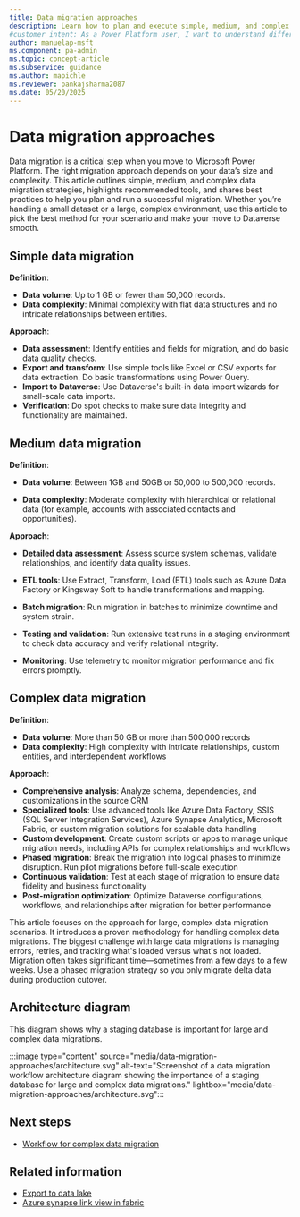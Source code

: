 ```yaml
---
title: Data migration approaches
description: Learn how to plan and execute simple, medium, and complex data migrations in Power Platform. Discover tools, best practices, and next steps.
#customer intent: As a Power Platform user, I want to understand different data migration approaches so that I can choose the best method for my scenario.
author: manuelap-msft
ms.component: pa-admin
ms.topic: concept-article
ms.subservice: guidance
ms.author: mapichle
ms.reviewer: pankajsharma2087
ms.date: 05/20/2025
---
```


# Data migration approaches

Data migration is a critical step when you move to Microsoft Power Platform. The right migration approach depends on your data’s size and complexity. This article outlines simple, medium, and complex data migration strategies, highlights recommended tools, and shares best practices to help you plan and run a successful migration. Whether you’re handling a small dataset or a large, complex environment, use this article to pick the best method for your scenario and make your move to Dataverse smooth.

## Simple data migration

**Definition**:

- **Data volume**: Up to 1 GB or fewer than 50,000 records.
- **Data complexity**: Minimal complexity with flat data structures and no intricate relationships between entities.

**Approach**:

- **Data assessment**: Identify entities and fields for migration, and do basic data quality checks.
- **Export and transform**: Use simple tools like Excel or CSV exports for data extraction. Do basic transformations using Power Query.
- **Import to Dataverse**: Use Dataverse's built-in data import wizards for small-scale data imports.
- **Verification**: Do spot checks to make sure data integrity and functionality are maintained.

## Medium data migration

**Definition**:

- **Data volume**: Between 1GB and 50GB or 50,000 to 500,000 records.

- **Data complexity**: Moderate complexity with hierarchical or relational data (for example, accounts with associated contacts and opportunities).

**Approach**:

- **Detailed data assessment**: Assess source system schemas, validate relationships, and identify data quality issues.

- **ETL tools**: Use Extract, Transform, Load (ETL) tools such as Azure Data Factory or Kingsway Soft to handle transformations and mapping.

- **Batch migration**: Run migration in batches to minimize downtime and system strain.

- **Testing and validation**: Run extensive test runs in a staging environment to check data accuracy and verify relational integrity.

- **Monitoring**: Use telemetry to monitor migration performance and fix errors promptly.

## Complex data migration

**Definition**:

- **Data volume**: More than 50 GB or more than 500,000 records
- **Data complexity**: High complexity with intricate relationships, custom entities, and interdependent workflows

**Approach**:

- **Comprehensive analysis**: Analyze schema, dependencies, and customizations in the source CRM
- **Specialized tools**: Use advanced tools like Azure Data Factory, SSIS (SQL Server Integration Services), Azure Synapse Analytics, Microsoft Fabric, or custom migration solutions for scalable data handling
- **Custom development**: Create custom scripts or apps to manage unique migration needs, including APIs for complex relationships and workflows
- **Phased migration**: Break the migration into logical phases to minimize disruption. Run pilot migrations before full-scale execution
- **Continuous validation**: Test at each stage of migration to ensure data fidelity and business functionality
- **Post-migration optimization**: Optimize Dataverse configurations, workflows, and relationships after migration for better performance

This article focuses on the approach for large, complex data migration scenarios. It introduces a proven methodology for handling complex data migrations. The biggest challenge with large data migrations is managing errors, retries, and tracking what's loaded versus what's not loaded. Migration often takes significant time—sometimes from a few days to a few weeks. Use a phased migration strategy so you only migrate delta data during production cutover.


## Architecture diagram

This diagram shows why a staging database is important for large and complex data migrations.

:::image type="content" source="media/data-migration-approaches/architecture.svg" alt-text="Screenshot of a data migration workflow architecture diagram showing the importance of a staging database for large and complex data migrations." lightbox="media/data-migration-approaches/architecture.svg":::


## Next steps

- [Workflow for complex data migration](workflow-for-complex-data-migration.md)


## Related information


- [Export to data lake](https://learn.microsoft.com/en-us/power-apps/maker/data-platform/export-to-data-lake-data-adf)
- [Azure synapse link view in fabric](https://learn.microsoft.com/en-us/power-apps/maker/data-platform/azure-synapse-link-view-in-fabric)